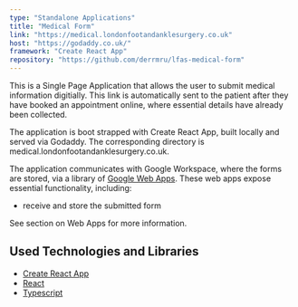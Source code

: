 ```yaml
---
type: "Standalone Applications"
title: "Medical Form"
link: "https://medical.londonfootandanklesurgery.co.uk"
host: "https://godaddy.co.uk/"
framework: "Create React App"
repository: "https://github.com/derrmru/lfas-medical-form"
---
```


This is a Single Page Application that allows the user to submit medical information digitially. This link is automatically sent to the patient after they have booked an appointment online, where essential details have already been collected.

The application is boot strapped with Create React App, built locally and served via Godaddy. The corresponding directory is medical.londonfootandanklesurgery.co.uk.

The application communicates with Google Workspace, where the forms are stored, via a library of [Google Web Apps](https://developers.google.com/apps-script/guides/web). These web apps expose essential functionality, including:

- receive and store the submitted form

See section on Web Apps for more information.

## Used Technologies and Libraries

- [Create React App](https://github.com/facebook/create-react-app)
- [React](https://reactjs.org/)
- [Typescript](https://www.typescriptlang.org/)
